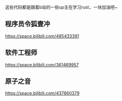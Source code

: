 这些代码都是跟着b站的一些up主在学习rust，一块加油吧~

## 程序员令狐壹冲
https://space.bilibili.com/485433391

## 软件工程师
https://space.bilibili.com/361469957

## 原子之音
https://space.bilibili.com/437860379